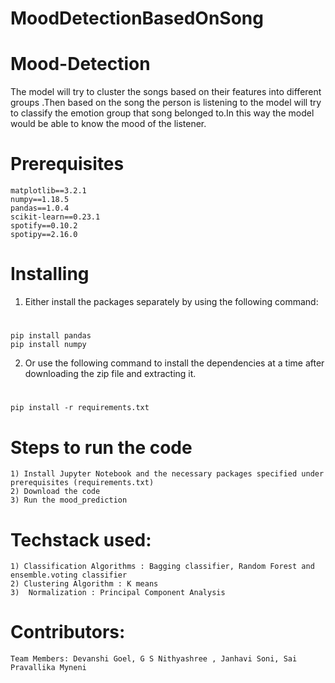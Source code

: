# MoodDetectionBasedOnSong
# Mood-Detection

The model will try to cluster the songs based on their features into different groups .Then based on the song the person is listening to the model will try to classify the emotion group that song belonged to.In this way the model would be able to know the mood of the listener.

# Prerequisites

    matplotlib==3.2.1
    numpy==1.18.5
    pandas==1.0.4
    scikit-learn==0.23.1
    spotify==0.10.2
    spotipy==2.16.0 

 # Installing
1)	Either install the packages separately by using the following command:
  # 
    pip install pandas
    pip install numpy
2)  Or use the following command to install the dependencies at a time after downloading the zip file and extracting it.
   #
    pip install -r requirements.txt
    
  # Steps to run the code
    1) Install Jupyter Notebook and the necessary packages specified under prerequisites (requirements.txt)
    2) Download the code
    3) Run the mood_prediction
    
  # Techstack used: 
    1) Classification Algorithms : Bagging classifier, Random Forest and ensemble.voting classifier
    2) Clustering Algorithm : K means 
    3)  Normalization : Principal Component Analysis
    
  # Contributors:

    Team Members: Devanshi Goel, G S Nithyashree , Janhavi Soni, Sai Pravallika Myneni

    
